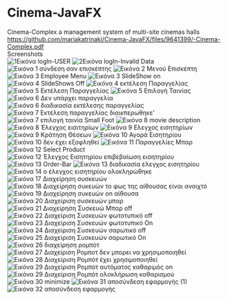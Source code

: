 # Cinema-JavaFX
Cinema-Complex  a management system of multi-site cinemas halls
<br>
https://github.com/mariakatrinaki/Cinema-JavaFX/files/9641399/-Cinema-Complex.pdf
<br>
Screenshots
<br>
![1Εικόνα logIn-USER](https://user-images.githubusercontent.com/81016499/192289188-b09847de-8b8b-4282-bc58-8f6e44ba9feb.png)
![2Εικόνα logIn-Invalid Data](https://user-images.githubusercontent.com/81016499/192289190-e1d8b1c5-5f8e-4225-bb8e-d652aae4499f.png)
![Εικόνα 1 σύνδεση σαν επισκέπτης](https://user-images.githubusercontent.com/81016499/192289193-e886eddf-5165-4405-8a47-1349666debcc.png)
![Εικόνα 2 Μενού Επισκέπτη](https://user-images.githubusercontent.com/81016499/192289194-32d98801-18c5-447f-98ab-3802c9d04f9c.png)
![Εικόνα 3 Employee Menu](https://user-images.githubusercontent.com/81016499/192289201-22c27c2e-3274-4f31-8532-77236bcaf778.png)
![Εικόνα 3 SlideShow on](https://user-images.githubusercontent.com/81016499/192289203-726d3ef7-ca24-4002-802c-c8624b54c254.png)
![Εικόνα 4 SlideShows Off](https://user-images.githubusercontent.com/81016499/192289207-0d393dc9-f891-490d-912e-befc91f7a7d9.png)
![Εικόνα 4 εκτέλεση Παραγγελίας](https://user-images.githubusercontent.com/81016499/192289213-1dd33c3f-13af-4c7d-a99a-de997472f027.png)
![Εικόνα 5 Εκτέλεση Παραγγελίας](https://user-images.githubusercontent.com/81016499/192289219-70fe9a35-37a9-478d-bf92-efcf57e6ae75.png)
![Εικόνα 5 Επιλογή Ταινίας](https://user-images.githubusercontent.com/81016499/192289222-bd6c0d82-e95a-4092-8b5c-02d19db4f6ca.png)
![Εικόνα 6 Δεν υπάρχει παραγγελία ](https://user-images.githubusercontent.com/81016499/192289227-752c1809-c347-4cb5-a131-059008904b76.png)
![Εικόνα 6 διαδικασία εκτέλεσης παραγγελίας](https://user-images.githubusercontent.com/81016499/192289231-3d0061dd-6eaf-4190-907f-3c140e6d3e81.png)
![Εικόνα 7 Εκτέλεση παραγγελίας διαικπερωθηκε'](https://user-images.githubusercontent.com/81016499/192289319-9f18f559-d9e0-4a22-9692-bc5031296f62.png)
![Εικόνα 7 επιλογή ταινία Small Foot](https://user-images.githubusercontent.com/81016499/192289351-63b3c5e3-417e-4bc9-9bd2-8057401ab774.png)
![Εικόνα 8 movie description](https://user-images.githubusercontent.com/81016499/192289355-54fe27a0-afa4-4a86-a7d4-1d4e721e684c.png)
![Εικόνα 8 Έλεγχος εισιτηρίων](https://user-images.githubusercontent.com/81016499/192289359-26634ebc-fe26-48cd-b8e7-f68ee4525c40.png)
![Εικόνα 9 Ελεγχος εισητηρίων ](https://user-images.githubusercontent.com/81016499/192289362-29e37363-6d5f-47fa-a47d-4e29f182911b.png)
![Εικόνα 9 Κράτηση Θέσεων](https://user-images.githubusercontent.com/81016499/192289366-6ae34cff-7b16-4253-a8f9-05614a1044b4.png)
![Εικόνα 10 Αγορά Εισητηρίου](https://user-images.githubusercontent.com/81016499/192289367-58617b5b-790d-4751-859c-d0d1d74d30a9.png)
![Εικόνα 10 δεν έχει εξοφληθεί](https://user-images.githubusercontent.com/81016499/192289370-63888452-6886-4f82-bc30-f108b90e852f.png)
![Εικόνα 11 Παραγγελίες Μπαρ](https://user-images.githubusercontent.com/81016499/192289371-b1cba7d5-9a7b-4218-b489-4e566fc0cfe5.png)
![Εικόνα 12 Select Product](https://user-images.githubusercontent.com/81016499/192289378-23a13687-afa5-4775-9c7d-233c10e8e7e3.png)
![Εικόνα 12 Έλεγχος Εισητηρίου επιβεβαίωση εισητηρίου](https://user-images.githubusercontent.com/81016499/192289386-61aa7385-9129-4520-a41b-17cbf0d9c65e.png)
![Εικόνα 13 Order-Bar](https://user-images.githubusercontent.com/81016499/192289388-99f8f2eb-efd9-4324-a30e-2ac7ec31b16d.png)
![Εικόνα 13 διαδικασία έλεγχος εισητηρίου](https://user-images.githubusercontent.com/81016499/192289391-ac2444d6-4e3f-4cc6-b0ea-37fdf814cfa7.png)
![Εικόνα 14 ο έλεγχος εισητηρίου ολοκληρώθηκε](https://user-images.githubusercontent.com/81016499/192289395-acfe6192-c8d8-4d6f-b49b-10fe0526d0d8.png)
![Εικόνα 17 Διαχείρηση συσκευών](https://user-images.githubusercontent.com/81016499/192289396-a4909060-2c75-4aa7-8999-cfc1ac6afb05.png)
![Εικόνα 18 Διαχείρηση συκευών το φως της αίθουσας είναι ανοιχτό](https://user-images.githubusercontent.com/81016499/192289401-8ddbcd64-9685-4d01-a098-2b975782894c.png)
![Εικόνα 19 Διαχείρηση συκευών on αίθουσα](https://user-images.githubusercontent.com/81016499/192289404-011bf208-8434-45a9-94c7-d3990d373174.png)
![Εικόνα 20 Διαχείριση συσκευών μπαρ](https://user-images.githubusercontent.com/81016499/192289410-0e816208-9337-4a6f-bbc1-2db2a90c70c7.png)
![Εικόνα 21 Διαχείρηση Συσκευώ Μπαρ off](https://user-images.githubusercontent.com/81016499/192289414-7cad7db3-5251-49fa-bbda-c121414d7f34.png)
![Εικόνα 22 Διαχείριση Συσκευών φωτοτυπικό off ](https://user-images.githubusercontent.com/81016499/192289418-7e061025-a830-4a95-b454-28b34d412d87.png)
![Εικόνα 23 Διαχείριση Συσκευών φωτοτυπικό Οn](https://user-images.githubusercontent.com/81016499/192289422-e3e5af75-504a-40ed-a716-75e66917a43b.png)
![Εικόνα 24 Διαχείριση Συσκευών σαρωτικό off](https://user-images.githubusercontent.com/81016499/192289431-6d45e9e2-c19b-4722-97ea-ae64333fcd29.png)
![Εικόνα 25 Διαχείριση Συσκευών σαρωτικό On](https://user-images.githubusercontent.com/81016499/192289439-b1d64255-774a-4b0c-9ded-b4ceaec88d76.png)
![Εικόνα 26 διαχείρηση ρομπότ](https://user-images.githubusercontent.com/81016499/192289442-bef97a5f-94a6-47fc-95ec-8b7a269fe9dc.png)
![Εικόνα 27 Διαχείριση Ρομποτ δεν μπορει να χρησιμοποιηθεί](https://user-images.githubusercontent.com/81016499/192289443-80ef2ab0-cd0b-4263-be60-d8d124d6d0df.png)
![Εικόνα 28 Διαχείριση Ρομπότ έχει χρησιμοποιηθεί](https://user-images.githubusercontent.com/81016499/192289448-e2dd4dc1-26b8-4a4a-b520-29874d7a0474.png)
![Εικόνα 29 Διαχείριση Ρομποτ αυτόματος καθαριμός on](https://user-images.githubusercontent.com/81016499/192289451-b96c3c27-f61b-48a2-9f63-758090de32a0.png)
![Εικόνα 29 Διαχείριση Ρομπότ ολοκλήρωση καθαρισμού](https://user-images.githubusercontent.com/81016499/192289463-e1d94ca0-d52a-4b7b-835d-b53cfd29f88b.png)
![Εικόνα 30 minimize](https://user-images.githubusercontent.com/81016499/192289467-74c4183a-b9aa-4ff9-926f-33e21760b5b8.png)
![Εικόνα 31 αποσύνδεση εφαρμογής (1)](https://user-images.githubusercontent.com/81016499/192289470-137edc50-3c45-42a2-b681-505355ac0ba9.png)
![Εικόνα 32 αποσύνδεση εφαρμογής ](https://user-images.githubusercontent.com/81016499/192289474-39826761-b367-4b5c-9e39-83b7f7b7066f.png)
